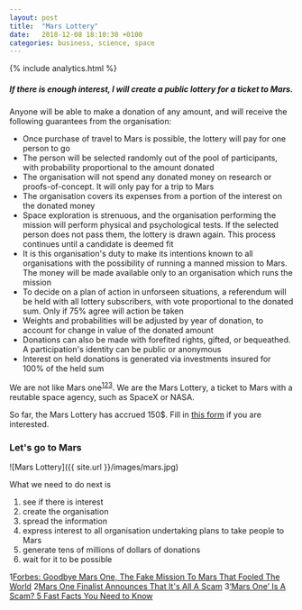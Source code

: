 ```yaml
---
layout: post
title:  "Mars Lottery"
date:   2018-12-08 18:10:30 +0100
categories: business, science, space
---
```


{% include analytics.html %}

##### If there is enough interest, I will create a public lottery for a ticket to Mars.

Anyone will be able to make a donation of any amount, and will receive the following guarantees from the organisation:
* Once purchase of travel to Mars is possible, the lottery will pay for one person to go
* The person will be selected randomly out of the pool of participants, with probability proportional to the amount donated
* The organisation will not spend any donated money on research or proofs-of-concept. It will only pay for a trip to Mars
* The organisation covers its expenses from a portion of the interest on the donated money
* Space exploration is strenuous, and the organisation performing the mission will perform physical and psychological tests. If the selected person does not pass them, the lottery is drawn again. This process continues until a candidate is deemed fit
* It is this organisation's duty to make its intentions known to all organisations with the possibility of running a manned mission to Mars. The money will be made available only to an organisation which runs the mission
* To decide on a plan of action in unforseen situations, a referendum will be held with all lottery subscribers, with vote proportional to the donated sum. Only if 75% agree will action be taken
* Weights and probabilities will be adjusted by year of donation, to account for change in value of the donated amount 
* Donations can also be made with forefited rights, gifted, or bequeathed. A participation's identity can be public or anonymous
* Interest on held donations is generated via investments insured for 100% of the held sum

We are not like Mars one<sup>[1](#forbes)[2](#ifl)[3](#heavy)</sup>. We are the Mars Lottery, a ticket to Mars with a reutable space agency, such as SpaceX or NASA.

So far, the Mars Lottery has accrued 150$. Fill in [this form](https://forms.gle/hi1PbKqR25Z6ah7P7) if you are interested.

### Let's go to Mars

![Mars Lottery]({{ site.url }}/images/mars.jpg)

What we need to do next is 
1. see if there is interest
2. create the organisation
3. spread the information
4. express interest to all organisation undertaking plans to take people to Mars
5. generate tens of millions of dollars of donations
6. wait for it to be possible 

<a name="forbes">1</a>[Forbes: Goodbye Mars One, The Fake Mission To Mars That Fooled The World](https://www.forbes.com/sites/jonathanocallaghan/2019/02/11/goodbye-mars-one-the-fake-mission-to-mars-that-fooled-the-world/#2b7738e92af5)
<a name="ifl">2</a>[Mars One Finalist Announces That It's All A Scam](https://www.iflscience.com/space/whats-going-mars-one/)
<a name="heavy">3</a>[‘Mars One’ Is A Scam? 5 Fast Facts You Need to Know](https://heavy.com/news/2015/03/mars-one-scam-scheme-fraud-money/)
